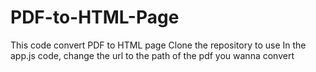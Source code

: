 # PDF-to-HTML-Page

This code convert PDF to HTML page
Clone the repository to use
In the app.js code, change the url to the path of the pdf you wanna convert
